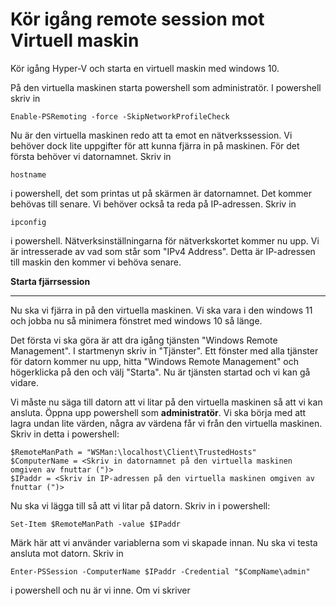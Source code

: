 # Kör igång remote session mot Virtuell maskin

Kör igång Hyper-V och starta en virtuell maskin med windows 10.

På den virtuella maskinen starta powershell som administratör. I powershell skriv in 

    Enable-PSRemoting -force -SkipNetworkProfileCheck

Nu är den virtuella maskinen redo att ta emot en nätverkssession. Vi behöver dock lite uppgifter för att kunna fjärra in på maskinen. För det första behöver vi datornamnet. Skriv in 

    hostname

i powershell, det som printas ut på skärmen är datornamnet. Det kommer behövas till senare. Vi behöver också ta reda på IP-adressen. Skriv in

    ipconfig

i powershell. Nätverksinställningarna för nätverkskortet kommer nu upp. Vi är intresserade av vad som står som "IPv4 Address". Detta är IP-adressen till maskin den kommer vi behöva senare.

<div style="page-break-after: always;"></div>

**Starta fjärrsession**
___

Nu ska vi fjärra in på den virtuella maskinen. Vi ska vara i den windows 11 och jobba nu så minimera fönstret med windows 10 så länge.

Det första vi ska göra är att dra igång tjänsten "Windows Remote Management". I startmenyn skriv in "Tjänster". Ett fönster med alla tjänster för datorn kommer nu upp, hitta "Windows Remote Management" och högerklicka på den och välj "Starta". Nu är tjänsten startad och vi kan gå vidare.

Vi måste nu säga till datorn att vi litar på den virtuella maskinen så att vi kan ansluta. Öppna upp powershell som **administratör**. Vi ska börja med att lagra undan lite värden, några av värdena får vi från den virtuella maskinen. Skriv in detta i powershell:

    $RemoteManPath = "WSMan:\localhost\Client\TrustedHosts"
    $ComputerName = <Skriv in datornamnet på den virtuella maskinen omgiven av fnuttar (")>
    $IPaddr = <Skriv in IP-adressen på den virtuella maskinen omgiven av fnuttar (")>

Nu ska vi lägga till så att vi litar på datorn. Skriv in i powershell:

    Set-Item $RemoteManPath -value $IPaddr

Märk här att vi använder variablerna som vi skapade innan. Nu ska vi testa ansluta mot datorn. Skriv in

    Enter-PSSession -ComputerName $IPaddr -Credential "$CompName\admin"

i powershell och nu är vi inne. Om vi skriver 